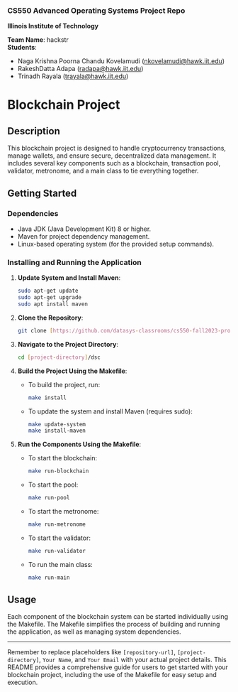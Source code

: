 ### CS550 Advanced Operating Systems Project Repo
**Illinois Institute of Technology**  

**Team Name**: hackstr  
**Students**:  
* Naga Krishna Poorna Chandu Kovelamudi (nkovelamudi@hawk.iit.edu)  
* RakeshDatta Adapa (radapa@hawk.iit.edu)  
* Trinadh Rayala (trayala@hawk.iit.edu)


# Blockchain Project

## Description
This blockchain project is designed to handle cryptocurrency transactions, manage wallets, and ensure secure, decentralized data management. It includes several key components such as a blockchain, transaction pool, validator, metronome, and a main class to tie everything together.

## Getting Started

### Dependencies
- Java JDK (Java Development Kit) 8 or higher.
- Maven for project dependency management.
- Linux-based operating system (for the provided setup commands).

### Installing and Running the Application

1. **Update System and Install Maven**:
   ```sh
   sudo apt-get update
   sudo apt-get upgrade
   sudo apt install maven
   ```

2. **Clone the Repository**:
   ```sh
   git clone [https://github.com/datasys-classrooms/cs550-fall2023-project-hackstr]
   ```

3. **Navigate to the Project Directory**:
   ```sh
   cd [project-directory]/dsc
   ```

4. **Build the Project Using the Makefile**:
   - To build the project, run:
     ```sh
     make install
     ```
   - To update the system and install Maven (requires sudo):
     ```sh
     make update-system
     make install-maven
     ```

5. **Run the Components Using the Makefile**:
   - To start the blockchain:
     ```sh
     make run-blockchain
     ```
   - To start the pool:
     ```sh
     make run-pool
     ```
   - To start the metronome:
     ```sh
     make run-metronome
     ```
   - To start the validator:
     ```sh
     make run-validator
     ```
   - To run the main class:
     ```sh
     make run-main
     ```

## Usage

Each component of the blockchain system can be started individually using the Makefile. The Makefile simplifies the process of building and running the application, as well as managing system dependencies.

---

Remember to replace placeholders like `[repository-url]`, `[project-directory]`, `Your Name`, and `Your Email` with your actual project details. This README provides a comprehensive guide for users to get started with your blockchain project, including the use of the Makefile for easy setup and execution.
